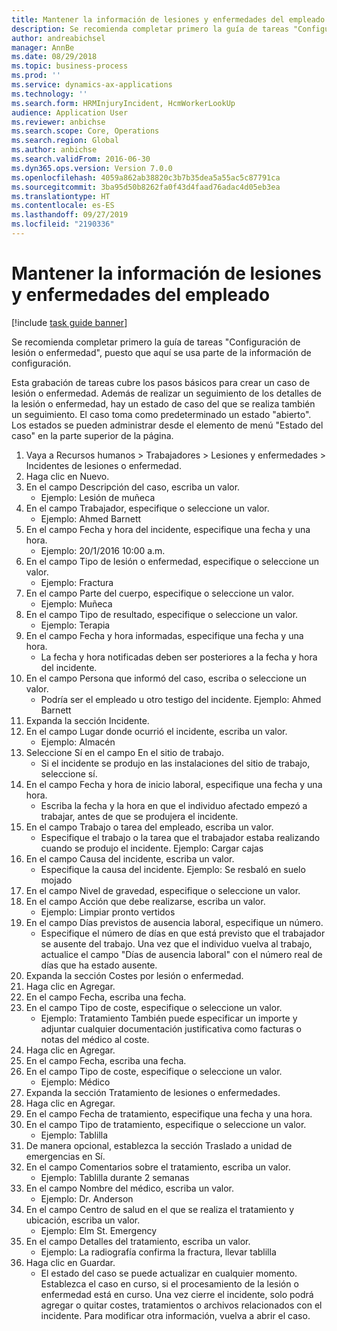 ```yaml
---
title: Mantener la información de lesiones y enfermedades del empleado
description: Se recomienda completar primero la guía de tareas "Configuración de lesión o enfermedad", puesto que aquí se usa parte de la información de configuración.
author: andreabichsel
manager: AnnBe
ms.date: 08/29/2018
ms.topic: business-process
ms.prod: ''
ms.service: dynamics-ax-applications
ms.technology: ''
ms.search.form: HRMInjuryIncident, HcmWorkerLookUp
audience: Application User
ms.reviewer: anbichse
ms.search.scope: Core, Operations
ms.search.region: Global
ms.author: anbichse
ms.search.validFrom: 2016-06-30
ms.dyn365.ops.version: Version 7.0.0
ms.openlocfilehash: 4059a862ab38820c3b7b35dea5a55ac5c87791ca
ms.sourcegitcommit: 3ba95d50b8262fa0f43d4faad76adac4d05eb3ea
ms.translationtype: HT
ms.contentlocale: es-ES
ms.lasthandoff: 09/27/2019
ms.locfileid: "2190336"
---
```

# <a name="maintain-employee-injury-and-illness-information"></a>Mantener la información de lesiones y enfermedades del empleado

[!include [task guide banner](../../includes/task-guide-banner.md)]

Se recomienda completar primero la guía de tareas "Configuración de lesión o enfermedad", puesto que aquí se usa parte de la información de configuración. 



Esta grabación de tareas cubre los pasos básicos para crear un caso de lesión o enfermedad. Además de realizar un seguimiento de los detalles de la lesión o enfermedad, hay un estado de caso del que se realiza también un seguimiento.  El caso toma como predeterminado un estado "abierto".  Los estados se pueden administrar desde el elemento de menú "Estado del caso" en la parte superior de la página.

1. Vaya a Recursos humanos > Trabajadores > Lesiones y enfermedades > Incidentes de lesiones o enfermedad.
2. Haga clic en Nuevo.
3. En el campo Descripción del caso, escriba un valor.
    * Ejemplo: Lesión de muñeca  
4. En el campo Trabajador, especifique o seleccione un valor.
    * Ejemplo: Ahmed Barnett  
5. En el campo Fecha y hora del incidente, especifique una fecha y una hora.
    * Ejemplo: 20/1/2016 10:00 a.m.  
6. En el campo Tipo de lesión o enfermedad, especifique o seleccione un valor.
    * Ejemplo: Fractura  
7. En el campo Parte del cuerpo, especifique o seleccione un valor.
    * Ejemplo: Muñeca  
8. En el campo Tipo de resultado, especifique o seleccione un valor.
    * Ejemplo: Terapia  
9. En el campo Fecha y hora informadas, especifique una fecha y una hora.
    * La fecha y hora notificadas deben ser posteriores a la fecha y hora del incidente.  
10. En el campo Persona que informó del caso, escriba o seleccione un valor.
    * Podría ser el empleado u otro testigo del incidente.  Ejemplo: Ahmed Barnett  
11. Expanda la sección Incidente.
12. En el campo Lugar donde ocurrió el incidente, escriba un valor.
    * Ejemplo: Almacén  
13. Seleccione Sí en el campo En el sitio de trabajo.
    * Si el incidente se produjo en las instalaciones del sitio de trabajo, seleccione sí.  
14. En el campo Fecha y hora de inicio laboral, especifique una fecha y una hora.
    * Escriba la fecha y la hora en que el individuo afectado empezó a trabajar, antes de que se produjera el incidente.  
15. En el campo Trabajo o tarea del empleado, escriba un valor.
    * Especifique el trabajo o la tarea que el trabajador estaba realizando cuando se produjo el incidente.  Ejemplo: Cargar cajas  
16. En el campo Causa del incidente, escriba un valor.
    * Especifique la causa del incidente.  Ejemplo: Se resbaló en suelo mojado  
17. En el campo Nivel de gravedad, especifique o seleccione un valor.
18. En el campo Acción que debe realizarse, escriba un valor.
    * Ejemplo: Limpiar pronto vertidos  
19. En el campo Días previstos de ausencia laboral, especifique un número.
    * Especifique el número de días en que está previsto que el trabajador se ausente del trabajo.  Una vez que el individuo vuelva al trabajo, actualice el campo "Días de ausencia laboral" con el número real de días que ha estado ausente.  
20. Expanda la sección Costes por lesión o enfermedad.
21. Haga clic en Agregar.
22. En el campo Fecha, escriba una fecha.
23. En el campo Tipo de coste, especifique o seleccione un valor.
    * Ejemplo: Tratamiento También puede especificar un importe y adjuntar cualquier documentación justificativa como facturas o notas del médico al coste.  
24. Haga clic en Agregar.
25. En el campo Fecha, escriba una fecha.
26. En el campo Tipo de coste, especifique o seleccione un valor.
    * Ejemplo: Médico  
27. Expanda la sección Tratamiento de lesiones o enfermedades.
28. Haga clic en Agregar.
29. En el campo Fecha de tratamiento, especifique una fecha y una hora.
30. En el campo Tipo de tratamiento, especifique o seleccione un valor.
    * Ejemplo: Tablilla  
31. De manera opcional, establezca la sección Traslado a unidad de emergencias en Sí.
32. En el campo Comentarios sobre el tratamiento, escriba un valor.
    * Ejemplo: Tablilla durante 2 semanas  
33. En el campo Nombre del médico, escriba un valor.
    * Ejemplo: Dr. Anderson  
34. En el campo Centro de salud en el que se realiza el tratamiento y ubicación, escriba un valor.
    * Ejemplo: Elm St. Emergency  
35. En el campo Detalles del tratamiento, escriba un valor.
    * Ejemplo: La radiografía confirma la fractura, llevar tablilla  
36. Haga clic en Guardar.
    * El estado del caso se puede actualizar en cualquier momento.  Establezca el caso en curso, si el procesamiento de la lesión o enfermedad está en curso.  Una vez cierre el incidente, solo podrá agregar o quitar costes, tratamientos o archivos relacionados con el incidente.  Para modificar otra información, vuelva a abrir el caso.  

